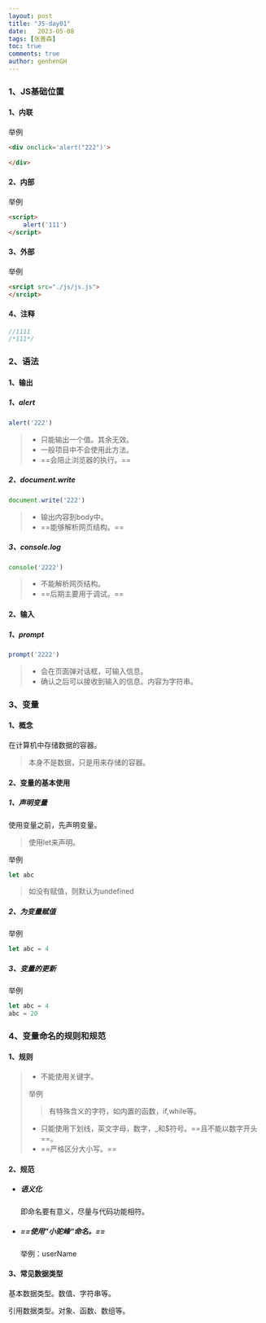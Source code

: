 ```yaml
---
layout: post
title: "JS-day01"
date:   2023-05-08
tags: [张善森]
toc: true
comments: true
author: genhenGH
---
```


### 1、JS基础位置

#### 1、内联

举例

```html
<div onclick='alert("222")'>
    
</div>
```



#### 2、内部

举例

```html
<script>
    alert('111')
</script>
```



#### 3、外部

举例

```html
<srcipt src="./js/js.js">
</srcipt>
```

#### 4、注释

```js
//1111
/*111*/
```



### 2、语法

#### 1、输出

##### 1、alert

```js
alert('222')
```

> - 只能输出一个值。其余无效。
> - 一般项目中不会使用此方法。
> - ==会阻止浏览器的执行。==

##### 2、document.write

```js
document.write('222')
```

> - 输出内容到body中。
> - ==能够解析网页结构。==

##### 3、console.log

```js
console('2222')
```

> - 不能解析网页结构。
> - ==后期主要用于调试。==

#### 2、输入

##### 1、prompt

```js
prompt('2222')
```

> - 会在页面弹对话框，可输入信息。
> - 确认之后可以接收到输入的信息。内容为字符串。

### 3、变量

#### 1、概念

在计算机中存储数据的容器。

> 本身不是数据，只是用来存储的容器。

#### 2、变量的基本使用

##### 1、声明变量

使用变量之前，先声明变量。

> 使用let来声明。

 举例

```js
let abc
```

> 如没有赋值，则默认为undefined

##### 2、为变量赋值

举例

```js
let abc = 4
```

##### 3、变量的更新

举例

```js
let abc = 4
abc = 20
```

### 4、变量命名的规则和规范

#### 1、规则

> - 不能使用关键字。
>
> 举例
>
> > 有特殊含义的字符，如内置的函数，if,while等。
>
> - 只能使用下划线，英文字母，数字，_和$符号。==且不能以数字开头==。
> - ==严格区分大小写。==

#### 2、规范

- ##### 语义化

  即命名要有意义，尽量与代码功能相符。

- ##### ==使用”小驼峰“命名。==

  举例：userName

#### 3、常见数据类型

基本数据类型。数值、字符串等。

引用数据类型。对象、函数、数组等。
